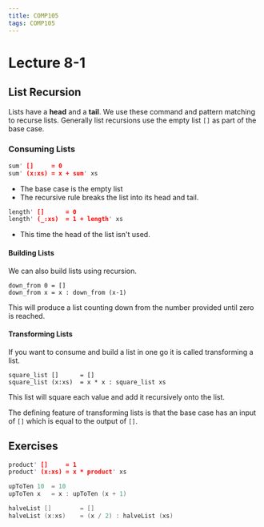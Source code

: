 ```yaml
---
title: COMP105
tags: COMP105
---
```

# Lecture 8-1
## List Recursion
Lists have a **head** and a **tail**. We use these command and pattern matching to recurse lists. Generally list recursions use the empty list `[]` as part of the base case.

### Consuming Lists
```h
sum' []		= 0 
sum' (x:xs)	= x + sum' xs
```

* The base case is the empty list
* The recursive rule breaks the list into its head and tail.

```h
length' []		= 0
length' (_:xs)	= 1 + length' xs
```

* This time the head of the list isn't used.

#### Building Lists
We can also build lists using recursion.

```
down_from 0	= []
down_from x	= x : down_from (x-1)
```

This will produce a list counting down from the number provided until  zero is reached.

#### Transforming Lists
If you want to consume and build a list in one go it is called transforming a list.

```
square_list []		= []
square_list (x:xs)	= x * x : square_list xs
```
This list will square each value and add it recursively onto the list.

The defining feature of transforming lists is that the base case has an input of `[]` which is equal to the output of `[]`. 

## Exercises
```h
product' []		= 1
product' (x:xs)	= x * product' xs
```
```h
upToTen 10	= 10
upToTen x 	= x : upToTen (x + 1)
```
```h
halveList [] 		= []
halveList (x:xs) 	= (x / 2) : halveList (xs)
```